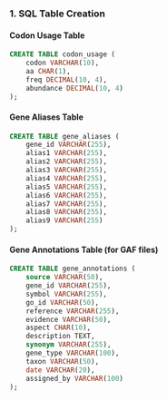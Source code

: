 ### 1. **SQL Table Creation**

#### Codon Usage Table
```sql
CREATE TABLE codon_usage (
    codon VARCHAR(10),
    aa CHAR(1),
    freq DECIMAL(10, 4),
    abundance DECIMAL(10, 4)
);
```

#### Gene Aliases Table
```sql
CREATE TABLE gene_aliases (
    gene_id VARCHAR(255),
    alias1 VARCHAR(255),
    alias2 VARCHAR(255),
    alias3 VARCHAR(255),
    alias4 VARCHAR(255),
    alias5 VARCHAR(255),
    alias6 VARCHAR(255),
    alias7 VARCHAR(255),
    alias8 VARCHAR(255),
    alias9 VARCHAR(255)
);
```

#### Gene Annotations Table (for GAF files)
```sql
CREATE TABLE gene_annotations (
    source VARCHAR(50),
    gene_id VARCHAR(255),
    symbol VARCHAR(255),
    go_id VARCHAR(50),
    reference VARCHAR(255),
    evidence VARCHAR(50),
    aspect CHAR(10),
    description TEXT,
    synonym VARCHAR(255),
    gene_type VARCHAR(100),
    taxon VARCHAR(50),
    date VARCHAR(20),
    assigned_by VARCHAR(100)
);
```
